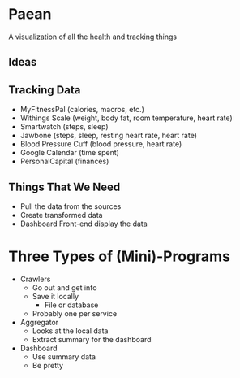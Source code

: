 # Paean

A visualization of all the health and tracking things

## Ideas

## Tracking Data
- MyFitnessPal (calories, macros, etc.)
- Withings Scale (weight, body fat, room temperature, heart rate)
- Smartwatch (steps, sleep)
- Jawbone (steps, sleep, resting heart rate, heart rate)
- Blood Pressure Cuff (blood pressure, heart rate)
- Google Calendar (time spent)
- PersonalCapital (finances)

## Things That We Need
- Pull the data from the sources
- Create transformed data
- Dashboard Front-end display the data

# Three Types of (Mini)-Programs
- Crawlers
  - Go out and get info
  - Save it locally
    - File or database
  - Probably one per service
- Aggregator
  - Looks at the local data
  - Extract summary for the dashboard
- Dashboard
  - Use summary data
  - Be pretty
